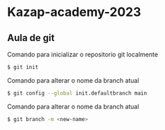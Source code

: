 # Kazap-academy-2023

## Aula de git

Comando para inicializar o repositorio git localmente
```bash
$ git init
```

Comando para alterar o nome da branch atual
```bash
$ git config --global init.defaultbranch main
```

Comando para alterar o nome da branch atual
```bash
$ git branch -m <new-name>
```